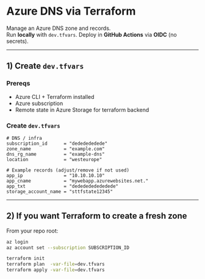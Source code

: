 # Azure DNS via Terraform

Manage an Azure DNS zone and records.  
Run **locally** with `dev.tfvars`. Deploy in **GitHub Actions** via **OIDC** (no secrets).

---

## 1) Create `dev.tfvars`

### Prereqs
- Azure CLI + Terraform installed
- Azure subscription
- Remote state in Azure Storage for terraform backend

### Create `dev.tfvars`
```hcl
# DNS / infra
subscription_id      = "dededededede"
zone_name            = "example.com"
dns_rg_name          = "example-dns"
location             = "westeurope"

# Example records (adjust/remove if not used)
app_ip               = "10.10.10.10"
app_cname            = "mywebapp.azurewebsites.net."
app_txt              = "dededededededede"
storage_account_name = "sttfstate12345"
```

---

## 2) If you want Terraform to **create** a fresh zone

From your repo root:

```bash
az login
az account set --subscription SUBSCRIPTION_ID

terraform init
terraform plan  -var-file=dev.tfvars
terraform apply -var-file=dev.tfvars
```

